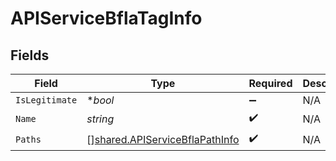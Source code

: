 # APIServiceBflaTagInfo


## Fields

| Field                                                                                   | Type                                                                                    | Required                                                                                | Description                                                                             |
| --------------------------------------------------------------------------------------- | --------------------------------------------------------------------------------------- | --------------------------------------------------------------------------------------- | --------------------------------------------------------------------------------------- |
| `IsLegitimate`                                                                          | **bool*                                                                                 | :heavy_minus_sign:                                                                      | N/A                                                                                     |
| `Name`                                                                                  | *string*                                                                                | :heavy_check_mark:                                                                      | N/A                                                                                     |
| `Paths`                                                                                 | [][shared.APIServiceBflaPathInfo](../../../pkg/models/shared/apiservicebflapathinfo.md) | :heavy_check_mark:                                                                      | N/A                                                                                     |
